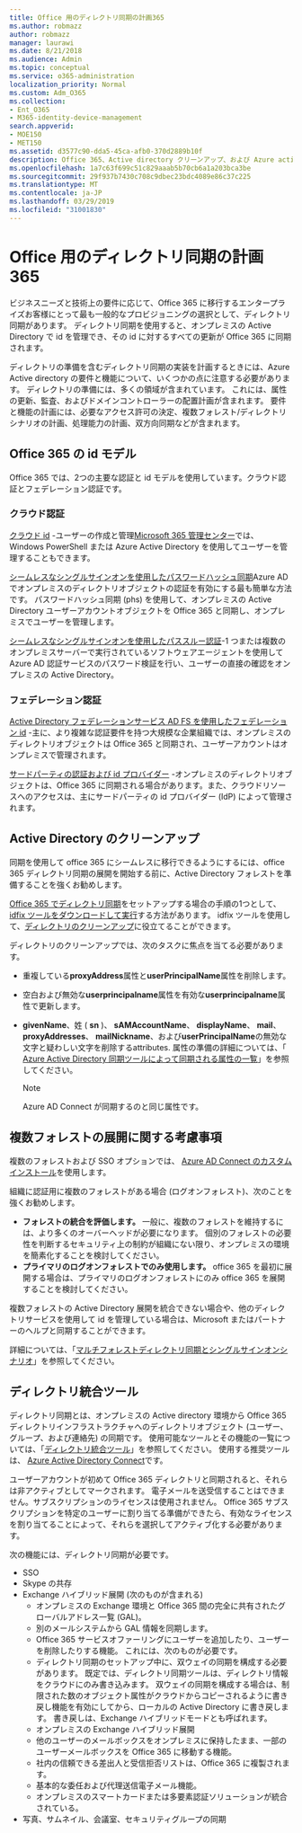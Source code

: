 ```yaml
---
title: Office 用のディレクトリ同期の計画365
ms.author: robmazz
author: robmazz
manager: laurawi
ms.date: 8/21/2018
ms.audience: Admin
ms.topic: conceptual
ms.service: o365-administration
localization_priority: Normal
ms.custom: Adm_O365
ms.collection:
- Ent_O365
- M365-identity-device-management
search.appverid:
- MOE150
- MET150
ms.assetid: d3577c90-dda5-45ca-afb0-370d2889b10f
description: Office 365、Active directory クリーンアップ、および Azure active directory Connect ツールとのディレクトリ同期について説明します。
ms.openlocfilehash: 1a7c63f699c51c829aaab5b70cb6a1a203bca3be
ms.sourcegitcommit: 29f937b7430c708c9dbec23bdc4089e86c37c225
ms.translationtype: MT
ms.contentlocale: ja-JP
ms.lasthandoff: 03/29/2019
ms.locfileid: "31001830"
---
```

# <a name="plan-for-directory-synchronization-for-office-365"></a>Office 用のディレクトリ同期の計画365

ビジネスニーズと技術上の要件に応じて、Office 365 に移行するエンタープライズお客様にとって最も一般的なプロビジョニングの選択として、ディレクトリ同期があります。 ディレクトリ同期を使用すると、オンプレミスの Active Directory で id を管理でき、その id に対するすべての更新が Office 365 に同期されます。
  
ディレクトリの準備を含むディレクトリ同期の実装を計画するときには、Azure Active directory の要件と機能について、いくつかの点に注意する必要があります。 ディレクトリの準備には、多くの領域が含まれています。 これには、属性の更新、監査、およびドメインコントローラーの配置計画が含まれます。 要件と機能の計画には、必要なアクセス許可の決定、複数フォレスト/ディレクトリシナリオの計画、処理能力の計画、双方向同期などが含まれます。
  
## <a name="office-365-identity-models"></a>Office 365 の id モデル

Office 365 では、2つの主要な認証と id モデルを使用しています。クラウド認証とフェデレーション認証です。
  
### <a name="cloud-authentication"></a>クラウド認証

[クラウド id](about-office-365-identity.md) -ユーザーの作成と管理[Microsoft 365 管理センター](https://admin.microsoft.com)では、Windows PowerShell または Azure Active Directory を使用してユーザーを管理することもできます。
  
[シームレスなシングルサインオンを使用したパスワードハッシュ同期](about-office-365-identity.md)Azure AD でオンプレミスのディレクトリオブジェクトの認証を有効にする最も簡単な方法です。 パスワードハッシュ同期 (phs) を使用して、オンプレミスの Active Directory ユーザーアカウントオブジェクトを Office 365 と同期し、オンプレミスでユーザーを管理します。
  
[シームレスなシングルサインオンを使用したパススルー認証](about-office-365-identity.md)-1 つまたは複数のオンプレミスサーバーで実行されているソフトウェアエージェントを使用して Azure AD 認証サービスのパスワード検証を行い、ユーザーの直接の確認をオンプレミスの Active Directory。
  
### <a name="federated-authentication"></a>フェデレーション認証

[Active Directory フェデレーションサービス AD FS を使用したフェデレーション id](about-office-365-identity.md) -主に、より複雑な認証要件を持つ大規模な企業組織では、オンプレミスのディレクトリオブジェクトは Office 365 と同期され、ユーザーアカウントはオンプレミスで管理されます。
  
[サードパーティの認証および id プロバイダー](about-office-365-identity.md) -オンプレミスのディレクトリオブジェクトは、Office 365 に同期される場合があります。また、クラウドリソースへのアクセスは、主にサードパーティの id プロバイダー (IdP) によって管理されます。
  
## <a name="active-directory-cleanup"></a>Active Directory のクリーンアップ

同期を使用して office 365 にシームレスに移行できるようにするには、office 365 ディレクトリ同期の展開を開始する前に、Active Directory フォレストを準備することを強くお勧めします。
  
[Office 365 でディレクトリ同期](set-up-directory-synchronization.md)をセットアップする場合の手順の1つとして、 [idfix ツールをダウンロードして実行](install-and-run-idfix.md)する方法があります。 idfix ツールを使用して、[ディレクトリのクリーンアップ](prepare-directory-attributes-for-synch-with-idfix.md)に役立てることができます。
  
ディレクトリのクリーンアップでは、次のタスクに焦点を当てる必要があります。

- 重複している**proxyAddress**属性と**userPrincipalName**属性を削除します。
- 空白および無効な**userprincipalname**属性を有効な**userprincipalname**属性で更新します。
- **givenName**、姓 ( **sn** )、 **sAMAccountName**、 **displayName**、 **mail**、 **proxyAddresses**、 **mailNickname**、および**userPrincipalName**の無効な文字と疑わしい文字を削除するattributes. 属性の準備の詳細については、「 [Azure Active Directory 同期ツールによって同期される属性の一覧](https://go.microsoft.com/fwlink/p/?LinkId=396719)」を参照してください。

    > [!NOTE]
    > Azure AD Connect が同期するのと同じ属性です。 
  
## <a name="multi-forest-deployment-considerations"></a>複数フォレストの展開に関する考慮事項

複数のフォレストおよび SSO オプションでは、 [Azure AD Connect のカスタムインストール](https://go.microsoft.com/fwlink/p/?LinkId=698430)を使用します。
  
組織に認証用に複数のフォレストがある場合 (ログオンフォレスト)、次のことを強くお勧めします。
  
- **フォレストの統合を評価します。** 一般に、複数のフォレストを維持するには、より多くのオーバーヘッドが必要になります。 個別のフォレストの必要性を判断するセキュリティ上の制約が組織にない限り、オンプレミスの環境を簡素化することを検討してください。
- **プライマリのログオンフォレストでのみ使用します。** office 365 を最初に展開する場合は、プライマリのログオンフォレストにのみ office 365 を展開することを検討してください。 

複数フォレストの Active Directory 展開を統合できない場合や、他のディレクトリサービスを使用して id を管理している場合は、Microsoft またはパートナーのヘルプと同期することができます。
  
詳細については、「[マルチフォレストディレクトリ同期とシングルサインオンシナリオ](https://go.microsoft.com/fwlink/p/?LinkId=525321)」を参照してください。
  
## <a name="directory-integration-tools"></a>ディレクトリ統合ツール

ディレクトリ同期とは、オンプレミスの Active directory 環境から Office 365 ディレクトリインフラストラクチャへのディレクトリオブジェクト (ユーザー、グループ、および連絡先) の同期です。 使用可能なツールとその機能の一覧については、「[ディレクトリ統合ツール](https://go.microsoft.com/fwlink/p/?LinkID=510956)」を参照してください。 使用する推奨ツールは、 [Azure Active Directory Connect](https://go.microsoft.com/fwlink/?LinkId=525323)です。
  
ユーザーアカウントが初めて Office 365 ディレクトリと同期されると、それらは非アクティブとしてマークされます。 電子メールを送受信することはできません。サブスクリプションのライセンスは使用されません。 Office 365 サブスクリプションを特定のユーザーに割り当てる準備ができたら、有効なライセンスを割り当てることによって、それらを選択してアクティブ化する必要があります。
  
次の機能には、ディレクトリ同期が必要です。
  
- SSO
- Skype の共存
- Exchange ハイブリッド展開 (次のものが含まれる)
  - オンプレミスの Exchange 環境と Office 365 間の完全に共有されたグローバルアドレス一覧 (GAL)。
  - 別のメールシステムから GAL 情報を同期します。
  - Office 365 サービスオファーリングにユーザーを追加したり、ユーザーを削除したりする機能。 これには、次のものが必要です。
  - ディレクトリ同期のセットアップ中に、双ウェイの同期を構成する必要があります。 既定では、ディレクトリ同期ツールは、ディレクトリ情報をクラウドにのみ書き込みます。 双ウェイの同期を構成する場合は、制限された数のオブジェクト属性がクラウドからコピーされるように書き戻し機能を有効にしてから、ローカルの Active Directory に書き戻します。 書き戻しは、Exchange ハイブリッドモードとも呼ばれます。 
  - オンプレミスの Exchange ハイブリッド展開
  - 他のユーザーのメールボックスをオンプレミスに保持したまま、一部のユーザーメールボックスを Office 365 に移動する機能。
  - 社内の信頼できる差出人と受信拒否リストは、Office 365 に複製されます。
  - 基本的な委任および代理送信電子メール機能。
  - オンプレミスのスマートカードまたは多要素認証ソリューションが統合されている。
- 写真、サムネイル、会議室、セキュリティグループの同期